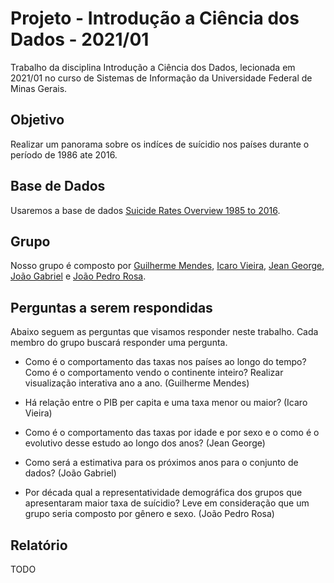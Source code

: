 # Projeto - Introdução a Ciência dos Dados - 2021/01

Trabalho da disciplina Introdução a Ciência dos Dados, lecionada em 2021/01 no curso de Sistemas de Informação da Universidade Federal de Minas Gerais.

## Objetivo
Realizar um panorama sobre os indíces de suícidio nos países durante o período de 1986 ate 2016.

## Base de Dados
Usaremos a base de dados [Suicide Rates Overview 1985 to 2016](https://www.kaggle.com/datasets/russellyates88/suicide-rates-overview-1985-to-2016).


## Grupo
Nosso grupo é composto por [Guilherme Mendes](https://github.com/GuiMendeees), [Icaro Vieira](https://github.com/icarovie), [Jean George](https://github.com/jeanGeorge), [João Gabriel](https://github.com/JoaoGontijo) e [João Pedro Rosa](https://github.com/jotaRenan).


## Perguntas a serem respondidas
Abaixo seguem as perguntas que visamos responder neste trabalho. Cada membro do grupo buscará responder uma pergunta.

* Como é o comportamento das taxas nos países ao longo do tempo? Como é o comportamento vendo o continente inteiro? Realizar visualização interativa ano a ano. (Guilherme Mendes)

* Há relação entre o PIB per capita e uma taxa menor ou maior? (Icaro Vieira)

* Como é o comportamento das taxas por idade e por sexo e o como é o evolutivo desse estudo ao longo dos anos? (Jean George)

* Como será a estimativa para os próximos anos para o conjunto de dados? (João Gabriel)

* Por década qual a representatividade demográfica dos grupos que apresentaram maior taxa de suícidio? Leve em consideração que um grupo seria composto por gênero e sexo. (João Pedro Rosa)


## Relatório
TODO
